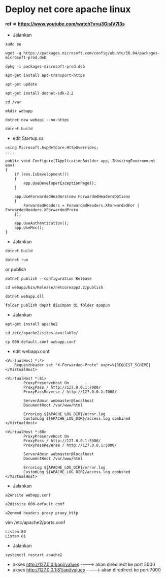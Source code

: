 # Deploy net core apache linux
#### ref => https://www.youtube.com/watch?v=u3GisIV7l3s

- Jalankan
```
sudo su

wget -q https://packages.microsoft.com/config/ubuntu/16.04/packages-microsoft-prod.deb

dpkg -i packages-microsoft-prod.deb

apt-get install apt-transport-https

apt-get update

apt-get install dotnet-sdk-2.2

cd /var

mkdir webapp

dotnet new webapi --no-https

dotnet build
```

- edit Startup.cs
```
using Microsoft.AspNetCore.HttpOverrides;
....

public void Configure(IApplicationBuilder app, IHostingEnvironment env)
{
    if (env.IsDevelopment())
    {
        app.UseDeveloperExceptionPage();
    }

    app.UseForwardedHeaders(new ForwardedHeadersOptions
    {
        ForwardedHeaders = ForwardedHeaders.XForwardedFor | ForwardedHeaders.XForwardedProto
    });

    app.UseAuthentication();
    app.UseMvc();
}

```

- Jalankan
```
dotnet build

dotnet run
```
or publish
```
dotnet publish --configuration Release

cd webapp/bin/Release/netcoreapp2.2/publish

dotnet webapp.dll

folder publish dapat disimpan di folder apapun
```

- Jalankan
```
apt-get install apache2

cd /etc/apache2/sites-available/

cp 000-default.conf webapp.conf
```

- edit webapp.conf
```
<VirtualHost *:*>
    RequestHeader set "X-Forwarded-Proto" expr=%{REQUEST_SCHEME}
</VirtualHost>

<VirtualHost *:81>
        ProxyPreserveHost On
        ProxyPass / http://127.0.0.1:7000/
        ProxyPassReverse / http://127.0.0.1:7000/

        ServerAdmin webmaster@localhost
        DocumentRoot /var/www/html

        ErrorLog ${APACHE_LOG_DIR}/error.log
        CustomLog ${APACHE_LOG_DIR}/access.log combined
</VirtualHost>

<VirtualHost *:80>
        ProxyPreserveHost On
        ProxyPass / http://127.0.0.1:5000/
        ProxyPassReverse / http://127.0.0.1:5000/

        ServerAdmin webmaster@localhost
        DocumentRoot /var/www/html

        ErrorLog ${APACHE_LOG_DIR}/error.log
        CustomLog ${APACHE_LOG_DIR}/access.log combined
</VirtualHost>
```

- Jalankan
```
a2ensite webapp.conf

a2dissite 000-default.conf

a2enmod headers proxy proxy_http
```

vim /etc/apache2/ports.conf
```
Listen 80
Listen 81

```

- Jalankan
```
systemctl restart apache2
```

- akses http://127.0.0.1/api/values  ----> akan diredirect ke port 5000
- akses http://127.0.0.1:81/api/values  ----> akan diredirect ke port 7000
